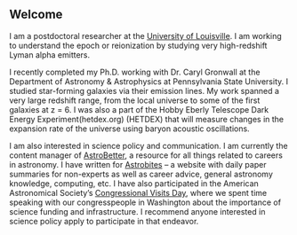 ## Welcome
I am a postdoctoral researcher at the [University of Louisville](http://www.louisville.edu). I am working to understand the epoch or reionization by studying very high-redshift Lyman alpha emitters.

I recently completed my Ph.D. working with Dr. Caryl Gronwall at the Department of Astronomy & Astrophysics at Pennsylvania State University. I studied star-forming galaxies via their emission lines.  My work spanned a very large redshift range, from the local universe to some of the first galaxies at z = 6. I was also a part of the Hobby Eberly Telescope Dark Energy Experiment(hetdex.org) (HETDEX) that will measure changes in the expansion rate of the universe using baryon acoustic oscillations.  

I am also interested in science policy and communication. I am currently the content manager of [AstroBetter](www.astrobetter.com), a resource for all things related to careers in astronomy. I have written for [Astrobites](https://astrobites.org/) – a website with daily paper summaries for non-experts as well as career advice, general astronomy knowledge, computing, etc. I have also participated in the American Astronomical Society’s [Congressional Visits Day](https://aas.org/posts/blog/2015/01/why-you-should-participate-cvd-advocate-astronomy), where we spent time speaking with our congresspeople in Washington about the importance of science funding and infrastructure.  I recommend anyone interested in science policy apply to participate in that endeavor.
